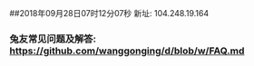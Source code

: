 ##2018年09月28日07时12分07秒 新址: 104.248.19.164
### 兔友常见问题及解答: https://github.com/wanggonging/d/blob/w/FAQ.md
